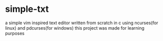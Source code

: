 # simple-txt
a simple vim inspired text editor written from scratch in c using ncurses(for linux) and pdcurses(for windows)
this project was made for learning purposes
